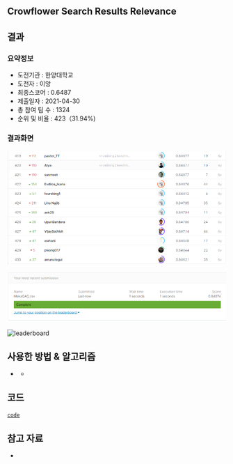## Crowflower Search Results Relevance

## 결과

### 요약정보

- 도전기관 : 한양대학교
- 도전자 : 이앙
- 최종스코어 :  0.6487
- 제출일자 : 2021-04-30
- 총 참여 팀 수 : 1324
- 순위 및 비율 : 423（31.94%)

### 결과화면

![leaderboard](./img/1.png)

![leaderboard](./img/2.png)

![leaderboard](./img/3.png)

## 사용한 방법 & 알고리즘

- - 

## 코드

[`code`](./donot.py)

## 참고 자료

- 

